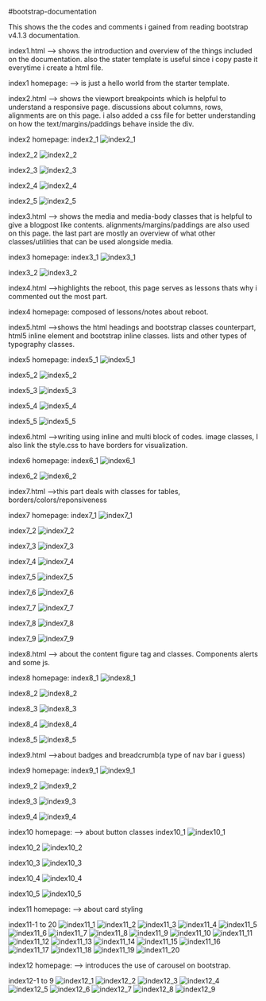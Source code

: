#bootstrap-documentation

This shows the the codes and comments i gained from reading bootstrap v4.1.3 documentation.

index1.html --> shows the introduction and overview of the things included on the documentation. also the stater template is useful since i copy paste it everytime i create a html file.

index1 homepage: --> is just a hello world from the starter template.

index2.html --> shows the viewport breakpoints which is helpful to understand a responsive page. discussions about columns, rows, alignments are on this page. i also added a css file for better understanding on how the text/margins/paddings behave inside the div.

index2 homepage: 
index2_1
![index2_1](https://user-images.githubusercontent.com/41881269/44758975-eebbc900-ab69-11e8-9220-b04030e783d0.PNG)

index2_2
![index2_2](https://user-images.githubusercontent.com/41881269/44758979-f11e2300-ab69-11e8-9c66-0528a150cb4d.PNG)

index2_3
![index2_3](https://user-images.githubusercontent.com/41881269/44758981-f4b1aa00-ab69-11e8-8923-aa1c65523dad.PNG)

index2_4
![index2_4](https://user-images.githubusercontent.com/41881269/44758983-f7ac9a80-ab69-11e8-9634-87f576882fa3.PNG)

index2_5
![index2_5](https://user-images.githubusercontent.com/41881269/44758985-fbd8b800-ab69-11e8-92f5-df6cdbaba3ac.PNG)

index3.html --> shows the media and media-body classes that is helpful to give a blogpost like contents. alignments/margins/paddings are also used on this page. the last part are mostly an overview of what other classes/utilities that can be used alongside media.

index3 homepage: 
index3_1
![index3_1](https://user-images.githubusercontent.com/41881269/44759002-1c087700-ab6a-11e8-8f51-e7a35c44369e.PNG)

index3_2
![index3_2](https://user-images.githubusercontent.com/41881269/44759004-1f036780-ab6a-11e8-9c8f-ffbc3809bd51.PNG)

index4.html -->highlights the reboot, this page serves as lessons thats why i commented out the most part.

index4 homepage: composed of lessons/notes about reboot.

index5.html -->shows the html headings and bootstrap classes counterpart, html5 inline element and bootstrap inline classes. lists and other types of typography classes.

index5 homepage: 
index5_1
![index5_1](https://user-images.githubusercontent.com/41881269/44759030-4c501580-ab6a-11e8-8dfd-68184f0cdccc.PNG)

index5_2
![index5_2](https://user-images.githubusercontent.com/41881269/44759034-4f4b0600-ab6a-11e8-9265-9376c117aac5.PNG)

index5_3
![index5_3](https://user-images.githubusercontent.com/41881269/44759036-5245f680-ab6a-11e8-85e9-084a6d990ac4.PNG)

index5_4
![index5_4](https://user-images.githubusercontent.com/41881269/44759037-5540e700-ab6a-11e8-8a94-76aeb3323e53.PNG)

index5_5
![index5_5](https://user-images.githubusercontent.com/41881269/44759040-57a34100-ab6a-11e8-8cf2-08162c36cd65.PNG)

index6.html -->writing using inline and multi block of codes. image classes, I also link the style.css to have borders for visualization.

index6 homepage: 
index6_1
![index6_1](https://user-images.githubusercontent.com/41881269/44760306-cc797980-ab70-11e8-9538-caab52ee6e35.PNG)

index6_2
![index6_2](https://user-images.githubusercontent.com/41881269/44760307-cf746a00-ab70-11e8-8057-acb6c8f66836.PNG)

index7.html -->this part deals with classes for tables, borders/colors/reponsiveness

index7 homepage: 
index7_1
![index7_1](https://user-images.githubusercontent.com/41881269/44775360-031eb680-aba8-11e8-9a7c-a6a77e0bfe12.PNG)

index7_2
![index7_2](https://user-images.githubusercontent.com/41881269/44775365-04e87a00-aba8-11e8-87b8-021f7e0873ef.PNG)

index7_3
![index7_3](https://user-images.githubusercontent.com/41881269/44775369-0619a700-aba8-11e8-95a7-50efa42ef9d0.PNG)

index7_4
![index7_4](https://user-images.githubusercontent.com/41881269/44775372-087c0100-aba8-11e8-82f2-c9b0ea7043f8.PNG)

index7_5
![index7_5](https://user-images.githubusercontent.com/41881269/44775376-0b76f180-aba8-11e8-9a4b-75addf0aea89.PNG)

index7_6
![index7_6](https://user-images.githubusercontent.com/41881269/44775385-0dd94b80-aba8-11e8-93f6-917356ce956f.PNG)

index7_7
![index7_7](https://user-images.githubusercontent.com/41881269/44775390-0fa30f00-aba8-11e8-941e-ce2a5605a2e6.PNG)

index7_8
![index7_8](https://user-images.githubusercontent.com/41881269/44775393-12056900-aba8-11e8-8d74-73f6200510de.PNG)

index7_9
![index7_9](https://user-images.githubusercontent.com/41881269/44775443-35301880-aba8-11e8-8255-36a0962971e1.PNG)


index8.html --> about the content figure tag and classes. Components alerts and some js.

index8 homepage: 
index8_1
![index8_1](https://user-images.githubusercontent.com/41881269/44824823-3dd12f00-ac3a-11e8-95fb-fa052911fb79.PNG)

index8_2
![index8_2](https://user-images.githubusercontent.com/41881269/44824824-40338900-ac3a-11e8-96fe-2979643844e4.PNG)

index8_3
![index8_3](https://user-images.githubusercontent.com/41881269/44824826-4164b600-ac3a-11e8-9f91-847778e4bd79.PNG)

index8_4
![index8_4](https://user-images.githubusercontent.com/41881269/44824827-432e7980-ac3a-11e8-8ee0-fa98abccb03d.PNG)

index8_5
![index8_5](https://user-images.githubusercontent.com/41881269/44824831-4590d380-ac3a-11e8-8838-da46a1a7e1d8.PNG)

index9.html -->about badges and breadcrumb(a type of nav bar i guess)

index9 homepage: 
index9_1
![index9_1](https://user-images.githubusercontent.com/41881269/44896313-6b95a100-ad2a-11e8-8150-2778ff69035a.PNG)

index9_2
![index9_2](https://user-images.githubusercontent.com/41881269/44896319-6f292800-ad2a-11e8-9e94-47397b29d320.PNG)

index9_3
![index9_3](https://user-images.githubusercontent.com/41881269/44896325-72241880-ad2a-11e8-95c5-5a1064eb6061.PNG)

index9_4
![index9_4](https://user-images.githubusercontent.com/41881269/44896331-76503600-ad2a-11e8-8fe0-ec0fae3fca17.PNG)

index10 homepage:  --> about button classes
index10_1
![index10_1](https://user-images.githubusercontent.com/41881269/44941651-858bbe00-add4-11e8-91db-7ea3306b34db.PNG)

index10_2
![index10_2](https://user-images.githubusercontent.com/41881269/44941652-8886ae80-add4-11e8-9a32-fd3bfbf55c3b.PNG)

index10_3
![index10_3](https://user-images.githubusercontent.com/41881269/44941657-8cb2cc00-add4-11e8-859c-5d98da26c46d.PNG)

index10_4
![index10_4](https://user-images.githubusercontent.com/41881269/44941655-8c1a3580-add4-11e8-9caf-4ad94eb17e1f.PNG)

index10_5
![index10_5](https://user-images.githubusercontent.com/41881269/44941656-8c1a3580-add4-11e8-96ae-452875bb77e5.PNG)

index11 homepage: --> about card styling

index11-1 to 20
![index11_1](https://user-images.githubusercontent.com/41881269/45007008-4bb5f400-b02e-11e8-9d63-9a2f203978c0.PNG)
![index11_2](https://user-images.githubusercontent.com/41881269/45007011-4eb0e480-b02e-11e8-8f97-e71ac03ff5a5.PNG)
![index11_3](https://user-images.githubusercontent.com/41881269/45007015-51133e80-b02e-11e8-87b0-8c020582aee2.PNG)
![index11_4](https://user-images.githubusercontent.com/41881269/45007017-53759880-b02e-11e8-80db-49a7b4e4f131.PNG)
![index11_5](https://user-images.githubusercontent.com/41881269/45007022-596b7980-b02e-11e8-9dec-c70e88ba1fb7.PNG)
![index11_6](https://user-images.githubusercontent.com/41881269/45007023-596b7980-b02e-11e8-849f-423e2ca0e9d6.PNG)
![index11_7](https://user-images.githubusercontent.com/41881269/45007026-5a041000-b02e-11e8-9438-8f0f0132c5ce.PNG)
![index11_8](https://user-images.githubusercontent.com/41881269/45007031-5ff9f100-b02e-11e8-811e-74ee781bfb12.PNG)
![index11_9](https://user-images.githubusercontent.com/41881269/45007034-62f4e180-b02e-11e8-8995-afe53fd58ed6.PNG)
![index11_10](https://user-images.githubusercontent.com/41881269/45007037-65efd200-b02e-11e8-9070-98a5032335ae.PNG)
![index11_11](https://user-images.githubusercontent.com/41881269/45007038-69835900-b02e-11e8-91b6-64844e682494.PNG)
![index11_12](https://user-images.githubusercontent.com/41881269/45007040-6d16e000-b02e-11e8-8267-5647e5999089.PNG)
![index11_13](https://user-images.githubusercontent.com/41881269/45007045-7142fd80-b02e-11e8-8ade-bb6e14cd6685.PNG)
![index11_14](https://user-images.githubusercontent.com/41881269/45007049-73a55780-b02e-11e8-83c0-98541c2f858b.PNG)
![index11_15](https://user-images.githubusercontent.com/41881269/45007051-76a04800-b02e-11e8-9ca2-1dae3409d549.PNG)
![index11_16](https://user-images.githubusercontent.com/41881269/45007053-7acc6580-b02e-11e8-9209-f688b368ee45.PNG)
![index11_17](https://user-images.githubusercontent.com/41881269/45007058-7e5fec80-b02e-11e8-8eee-646c527e5a78.PNG)
![index11_18](https://user-images.githubusercontent.com/41881269/45007061-81f37380-b02e-11e8-9eb2-5eea3b9e4714.PNG)
![index11_19](https://user-images.githubusercontent.com/41881269/45007062-8324a080-b02e-11e8-9ba5-a3d04676ece5.PNG)
![index11_20](https://user-images.githubusercontent.com/41881269/45007066-861f9100-b02e-11e8-9a62-51f2de0fe647.PNG)

index12 homepage: --> introduces the use of carousel on bootstrap.

index12-1 to 9
![index12_1](https://user-images.githubusercontent.com/41881269/45072054-d3256500-b10b-11e8-81cf-8e9e091b6f8a.PNG)
![index12_2](https://user-images.githubusercontent.com/41881269/45072050-d02a7480-b10b-11e8-9a48-39f8fafc84e5.PNG)
![index12_3](https://user-images.githubusercontent.com/41881269/45072057-d587bf00-b10b-11e8-9e39-0dcfdb89ee17.PNG)
![index12_4](https://user-images.githubusercontent.com/41881269/45072059-d7ea1900-b10b-11e8-9092-3e9011d95867.PNG)
![index12_5](https://user-images.githubusercontent.com/41881269/45072062-d9b3dc80-b10b-11e8-95a9-ce15841666e6.PNG)
![index12_6](https://user-images.githubusercontent.com/41881269/45072070-dd476380-b10b-11e8-81a6-de937dc88e66.PNG)
![index12_7](https://user-images.githubusercontent.com/41881269/45072074-e0425400-b10b-11e8-9893-7a276f378f78.PNG)
![index12_8](https://user-images.githubusercontent.com/41881269/45072076-e2a4ae00-b10b-11e8-94b3-d2011a61e2ea.PNG)
![index12_9](https://user-images.githubusercontent.com/41881269/45072078-e46e7180-b10b-11e8-82e8-fa40d32a37f7.PNG)